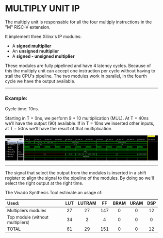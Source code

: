 # MULTIPLY UNIT IP

The multiply unit is responsable for all the four multiply instructions in the "M" RISC-V extension.

It implement three Xilinx's IP modules:

  * A **signed multiplier**
  * An **unsigned multiplier**
  * A **signed - unsigned multiplier**
  
These modules are fully pipelined and have 4 latency cycles. Because of this the multiply unit can accept one 
instruction per cycle without having to stall the CPU's pipeline. The two modules work in parallel, in the fourth 
cycle we have the output available.

---

### Example:

Cycle time: 10ns.

Starting in T = 0ns, we perform 9 * 10 multiplication (MUL). At T = 40ns we'll have the output (90) available.
If in T = 10ns we inserted other inputs, at T = 50ns we'll have the result of that multiplication.

![plot](../Images/MUL_tb.png)

---

The signal that select the output from the modules is inserted in a shift register to align the signal to the pipeline of the modules. By doing so we'll select the right output at the right time.

The Vivado Synthesis Tool estimate an usage of:

| **Used:**                       | LUT  | LUTRAM |  FF  | BRAM | URAM | DSP |
| :--------------------------     | :-:  | :----: | :--: | :--: | :-:  | :-: |
| Multipliers modules             |  27  |   27   |  147 |  0   |  0   |  12 |
| Top module (without multipliers)|  34  |   2    |  4   |  0   |  0   |  0  |
| TOTAL                           |  61  |   29   |  151 |  0   |  0   |  12 |
